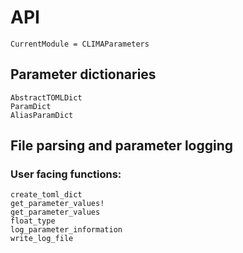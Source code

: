 # API

```@meta
CurrentModule = CLIMAParameters
```

## Parameter dictionaries

```@docs
AbstractTOMLDict
ParamDict
AliasParamDict
```

## File parsing and parameter logging

### User facing functions:
```@docs
create_toml_dict
get_parameter_values!
get_parameter_values
float_type
log_parameter_information
write_log_file
```
